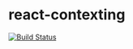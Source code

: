 # react-contexting

[![Build Status](https://travis-ci.org/nicolas-van/react-contexting.svg?branch=develop)](https://travis-ci.org/nicolas-van/react-contexting)
